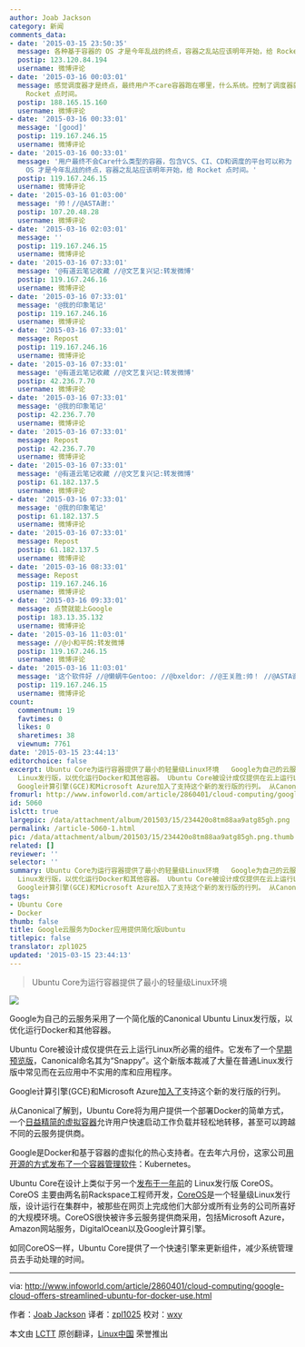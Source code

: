 ```yaml
---
author: Joab Jackson
category: 新闻
comments_data:
- date: '2015-03-15 23:50:35'
  message: 各种基于容器的 OS 才是今年乱战的终点，容器之乱站应该明年开始，给 Rocket 点时间。
  postip: 123.120.84.194
  username: 微博评论
- date: '2015-03-16 00:03:01'
  message: 感觉调度器才是终点，最终用户不care容器跑在哪里，什么系统。控制了调度器就控制了底层系统//@马全一:各种基于容器的 OS 才是今年乱战的终点，容器之乱站应该明年开始，给
    Rocket 点时间。
  postip: 188.165.15.160
  username: 微博评论
- date: '2015-03-16 00:33:01'
  message: '[good]'
  postip: 119.167.246.15
  username: 微博评论
- date: '2015-03-16 00:33:01'
  message: '用户最终不会Care什么类型的容器，包含VCS、CI、CD和调度的平台可以称为 ContainerOps 平台//@goroutine: 感觉调度器才是终点，最终用户不care容器跑在哪里，什么系统。控制了调度器就控制了底层系统//@马全一:各种基于容器的
    OS 才是今年乱战的终点，容器之乱站应该明年开始，给 Rocket 点时间。'
  postip: 119.167.246.15
  username: 微博评论
- date: '2015-03-16 01:03:00'
  message: '帅！//@ASTA谢:'
  postip: 107.20.48.28
  username: 微博评论
- date: '2015-03-16 02:03:01'
  message: ''
  postip: 119.167.246.15
  username: 微博评论
- date: '2015-03-16 07:33:01'
  message: '@有道云笔记收藏 //@文艺复兴记:转发微博'
  postip: 119.167.246.16
  username: 微博评论
- date: '2015-03-16 07:33:01'
  message: '@我的印象笔记'
  postip: 119.167.246.16
  username: 微博评论
- date: '2015-03-16 07:33:01'
  message: Repost
  postip: 119.167.246.16
  username: 微博评论
- date: '2015-03-16 07:33:01'
  message: '@有道云笔记收藏 //@文艺复兴记:转发微博'
  postip: 42.236.7.70
  username: 微博评论
- date: '2015-03-16 07:33:01'
  message: '@我的印象笔记'
  postip: 42.236.7.70
  username: 微博评论
- date: '2015-03-16 07:33:01'
  message: Repost
  postip: 42.236.7.70
  username: 微博评论
- date: '2015-03-16 07:33:01'
  message: '@有道云笔记收藏 //@文艺复兴记:转发微博'
  postip: 61.182.137.5
  username: 微博评论
- date: '2015-03-16 07:33:01'
  message: '@我的印象笔记'
  postip: 61.182.137.5
  username: 微博评论
- date: '2015-03-16 07:33:01'
  message: Repost
  postip: 61.182.137.5
  username: 微博评论
- date: '2015-03-16 08:33:01'
  message: Repost
  postip: 119.167.246.16
  username: 微博评论
- date: '2015-03-16 09:33:01'
  message: 点赞就能上Google
  postip: 183.13.35.132
  username: 微博评论
- date: '2015-03-16 11:03:01'
  message: //@小和平鸽:转发微博
  postip: 119.167.246.15
  username: 微博评论
- date: '2015-03-16 11:03:01'
  message: '这个软件好 //@懒蜗牛Gentoo: //@bxeldor: //@王关胜:帅！ //@ASTA谢:'
  postip: 119.167.246.15
  username: 微博评论
count:
  commentnum: 19
  favtimes: 0
  likes: 0
  sharetimes: 38
  viewnum: 7761
date: '2015-03-15 23:44:13'
editorchoice: false
excerpt: Ubuntu Core为运行容器提供了最小的轻量级Linux环境   Google为自己的云服务采用了一个简化版的Canonical Ubuntu
  Linux发行版，以优化运行Docker和其他容器。 Ubuntu Core被设计成仅提供在云上运行Linux所必需的组件。它发布了一个早期预览版，Canonical命名其为Snappy。这个新版本裁减了大量在普通Linux发行版中常见而在云应用中不实用的库和应用程序。
  Google计算引擎(GCE)和Microsoft Azure加入了支持这个新的发行版的行列。 从Canonical了解到，Ubuntu Core将为用户提供一个部署Docker的简单方式，一个日益精简的虚拟容器允许用户快速
fromurl: http://www.infoworld.com/article/2860401/cloud-computing/google-cloud-offers-streamlined-ubuntu-for-docker-use.html
id: 5060
islctt: true
largepic: /data/attachment/album/201503/15/234420o8tm88aa9atg85gh.png
permalink: /article-5060-1.html
pic: /data/attachment/album/201503/15/234420o8tm88aa9atg85gh.png.thumb.jpg
related: []
reviewer: ''
selector: ''
summary: Ubuntu Core为运行容器提供了最小的轻量级Linux环境   Google为自己的云服务采用了一个简化版的Canonical Ubuntu
  Linux发行版，以优化运行Docker和其他容器。 Ubuntu Core被设计成仅提供在云上运行Linux所必需的组件。它发布了一个早期预览版，Canonical命名其为Snappy。这个新版本裁减了大量在普通Linux发行版中常见而在云应用中不实用的库和应用程序。
  Google计算引擎(GCE)和Microsoft Azure加入了支持这个新的发行版的行列。 从Canonical了解到，Ubuntu Core将为用户提供一个部署Docker的简单方式，一个日益精简的虚拟容器允许用户快速
tags:
- Ubuntu Core
- Docker
thumb: false
title: Google云服务为Docker应用提供简化版Ubuntu
titlepic: false
translator: zpl1025
updated: '2015-03-15 23:44:13'
---
```



> 
> Ubuntu Core为运行容器提供了最小的轻量级Linux环境
> 
> 
> 


![](/data/attachment/album/201503/15/234420o8tm88aa9atg85gh.png)


Google为自己的云服务采用了一个简化版的Canonical Ubuntu Linux发行版，以优化运行Docker和其他容器。


Ubuntu Core被设计成仅提供在云上运行Linux所必需的组件。它发布了一个[早期预览版](http://www.ubuntu.com/cloud/tools/snappy)，Canonical命名其为“Snappy”。这个新版本裁减了大量在普通Linux发行版中常见而在云应用中不实用的库和应用程序。


Google计算引擎(GCE)和Microsoft Azure[加入了](http://www.ubuntu.com/cloud/tools/snappy)支持这个新的发行版的行列。


从Canonical了解到，Ubuntu Core将为用户提供一个部署Docker的简单方式，一个[日益精简的虚拟容器](http://www.ubuntu.com/cloud/tools/snappy)允许用户快速启动工作负载并轻松地转移，甚至可以跨越不同的云服务提供商。


Google是Docker和基于容器的虚拟化的热心支持者。在去年六月份，这家公司[用开源的方式发布了一个容器管理软件](http://www.itworld.com/article/2695383/open-source-tools/docker-all-geared-up-for-the-enterprise.html)：Kubernetes。


Ubuntu Core在设计上类似于另一个[发布于一年前](http://www.itworld.com/article/2696116/open-source-tools/coreos-linux-does-away-with-the-upgrade-cycle.html)的 Linux发行版 CoreOS。CoreOS 主要由两名前Rackspace工程师开发，[CoreOS](https://coreos.com/using-coreos/)是一个轻量级Linux发行版，设计运行在集群中，被那些在网页上完成他们大部分或所有业务的公司所喜好的大规模环境。CoreOS很快被许多云服务提供商采用，包括Microsoft Azure，Amazon网站服务，DigitalOcean以及Google计算引擎。


如同CoreOS一样，Ubuntu Core提供了一个快速引擎来更新组件，减少系统管理员去手动处理的时间。




---


via: <http://www.infoworld.com/article/2860401/cloud-computing/google-cloud-offers-streamlined-ubuntu-for-docker-use.html>


作者：[Joab Jackson](http://www.infoworld.com/author/Joab-Jackson/) 译者：[zpl1025](https://github.com/zpl1025) 校对：[wxy](https://github.com/wxy)


本文由 [LCTT](https://github.com/LCTT/TranslateProject) 原创翻译，[Linux中国](http://linux.cn/) 荣誉推出